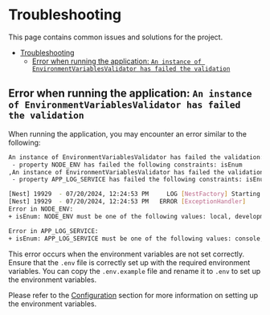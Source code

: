 # Troubleshooting

This page contains common issues and solutions for the project.

- [Troubleshooting](#troubleshooting)
  - [Error when running the application: `An instance of EnvironmentVariablesValidator has failed the validation`](#error-when-running-the-application-an-instance-of-environmentvariablesvalidator-has-failed-the-validation)

## Error when running the application: `An instance of EnvironmentVariablesValidator has failed the validation`

When running the application, you may encounter an error similar to the following:

```bash
An instance of EnvironmentVariablesValidator has failed the validation:
 - property NODE_ENV has failed the following constraints: isEnum
,An instance of EnvironmentVariablesValidator has failed the validation:
 - property APP_LOG_SERVICE has failed the following constraints: isEnum

[Nest] 19929  - 07/20/2024, 12:24:53 PM     LOG [NestFactory] Starting Nest application...
[Nest] 19929  - 07/20/2024, 12:24:53 PM   ERROR [ExceptionHandler]
Error in NODE_ENV:
+ isEnum: NODE_ENV must be one of the following values: local, development, staging, production, test

Error in APP_LOG_SERVICE:
+ isEnum: APP_LOG_SERVICE must be one of the following values: console, google_logging, aws_cloudwatch
```

This error occurs when the environment variables are not set correctly. Ensure that the `.env` file is correctly set up with the required environment variables. You can copy the `.env.example` file and rename it to `.env` to set up the environment variables.

Please refer to the [Configuration](./development.md#configuration) section for more information on setting up the environment variables.
